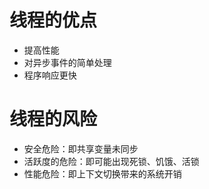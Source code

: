 # 线程的优点

* 提高性能
* 对异步事件的简单处理
* 程序响应更快

# 线程的风险

* 安全危险：即共享变量未同步
* 活跃度的危险：即可能出现死锁、饥饿、活锁
* 性能危险：即上下文切换带来的系统开销
